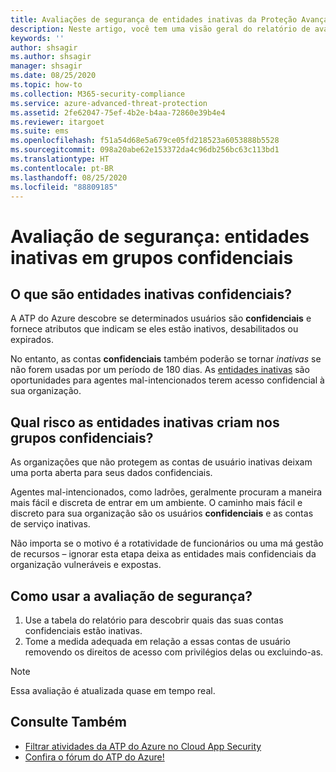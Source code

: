 ```yaml
---
title: Avaliações de segurança de entidades inativas da Proteção Avançada contra Ameaças do Azure
description: Neste artigo, você tem uma visão geral do relatório de avaliação da situação de segurança de identidade de grupos confidenciais nas entidades inativas da ATP do Azure.
keywords: ''
author: shsagir
ms.author: shsagir
manager: shsagir
ms.date: 08/25/2020
ms.topic: how-to
ms.collection: M365-security-compliance
ms.service: azure-advanced-threat-protection
ms.assetid: 2fe62047-75ef-4b2e-b4aa-72860e39b4e4
ms.reviewer: itargoet
ms.suite: ems
ms.openlocfilehash: f51a54d68e5a679ce05fd218523a6053888b5528
ms.sourcegitcommit: 098a20abe62e153372da4c96db256bc63c113bd1
ms.translationtype: HT
ms.contentlocale: pt-BR
ms.lasthandoff: 08/25/2020
ms.locfileid: "88809185"
---
```

# <a name="security-assessment-dormant-entities-in-sensitive-groups"></a>Avaliação de segurança: entidades inativas em grupos **confidenciais**

## <a name="what-are-sensitive-dormant-entities"></a>O que são entidades inativas **confidenciais**?

A ATP do Azure descobre se determinados usuários são **confidenciais** e fornece atributos que indicam se eles estão inativos, desabilitados ou expirados.

No entanto, as contas **confidenciais** também poderão se tornar *inativas* se não forem usadas por um período de 180 dias. As [entidades inativas](sensitive-accounts.md) são oportunidades para agentes mal-intencionados terem acesso confidencial à sua organização.

## <a name="what-risk-do-dormant-entities-create-in-sensitive-groups"></a>Qual risco as entidades inativas criam nos grupos **confidenciais**?

As organizações que não protegem as contas de usuário inativas deixam uma porta aberta para seus dados confidenciais.

Agentes mal-intencionados, como ladrões, geralmente procuram a maneira mais fácil e discreta de entrar em um ambiente. O caminho mais fácil e discreto para sua organização são os usuários **confidenciais** e as contas de serviço inativas.

Não importa se o motivo é a rotatividade de funcionários ou uma má gestão de recursos – ignorar esta etapa deixa as entidades mais confidenciais da organização vulneráveis e expostas.

## <a name="how-do-i-use-this-security-assessment"></a>Como usar a avaliação de segurança?

1. Use a tabela do relatório para descobrir quais das suas contas confidenciais estão inativas.
1. Tome a medida adequada em relação a essas contas de usuário removendo os direitos de acesso com privilégios delas ou excluindo-as.

> [!NOTE]
> Essa avaliação é atualizada quase em tempo real.

## <a name="see-also"></a>Consulte Também

- [Filtrar atividades da ATP do Azure no Cloud App Security](atp-activities-filtering-mcas.md)
- [Confira o fórum do ATP do Azure!](https://aka.ms/azureatpcommunity)
